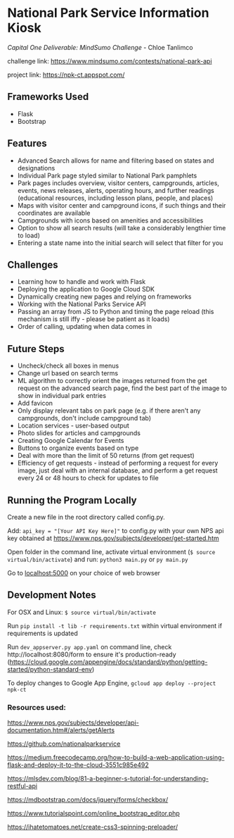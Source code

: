 # National Park Service Information Kiosk
*Capital One Deliverable: MindSumo Challenge* - Chloe Tanlimco

challenge link: https://www.mindsumo.com/contests/national-park-api

project link: https://npk-ct.appspot.com/

## Frameworks Used
- Flask
- Bootstrap

## Features
- Advanced Search allows for name and filtering based on states and designations
- Individual Park page styled similar to National Park pamphlets
- Park pages includes overview, visitor centers, campgrounds, articles, events, news releases, alerts, operating hours, and further readings (educational resources, including lesson plans, people, and places)
- Maps with visitor center and campground icons, if such things and their coordinates are available
- Campgrounds with icons based on amenities and accessibilities
- Option to show all search results (will take a considerably lengthier time to load)
- Entering a state name into the initial search will select that filter for you

## Challenges
- Learning how to handle and work with Flask
- Deploying the application to Google Cloud SDK
- Dynamically creating new pages and relying on frameworks
- Working with the National Parks Service API
- Passing an array from JS to Python and timing the page reload (this mechanism is still iffy - please be patient as it loads)
- Order of calling, updating when data comes in

## Future Steps
- Uncheck/check all boxes in menus
- Change url based on search terms
- ML algorithm to correctly orient the images returned from the get request on the advanced search page, find the best part of the image to show in individual park entries
- Add favicon
- Only display relevant tabs on park page (e.g. if there aren't any campgrounds, don't include campground tab)
- Location services - user-based output
- Photo slides for articles and campgrounds
- Creating Google Calendar for Events
- Buttons to organize events based on type
- Deal with more than the limit of 50 returns (from get request)
- Efficiency of get requests - instead of performing a request for every image, just deal with an internal database, and perform a get request every 24 or 48 hours to check for updates to file

## Running the Program Locally
Create a new file in the root directory called config.py.

Add: `api_key = "[Your API Key Here]"` to config.py with your own NPS api key obtained at https://www.nps.gov/subjects/developer/get-started.htm

Open folder in the command line, activate virtual environment (`$ source virtual/bin/activate`) and run: `python3 main.py` or `py main.py`

Go to <localhost:5000> on your choice of web browser

## Development Notes
For OSX and Linux: `$ source virtual/bin/activate`

Run `pip install -t lib -r requirements.txt` within virtual environment if requirements is updated

Run `dev_appserver.py app.yaml` on command line, check http://localhost:8080/form to ensure it's production-ready
(https://cloud.google.com/appengine/docs/standard/python/getting-started/python-standard-env)

To deploy changes to Google App Engine, `gcloud app deploy --project npk-ct` 

### Resources used: 
https://www.nps.gov/subjects/developer/api-documentation.htm#/alerts/getAlerts

https://github.com/nationalparkservice

https://medium.freecodecamp.org/how-to-build-a-web-application-using-flask-and-deploy-it-to-the-cloud-3551c985e492

https://mlsdev.com/blog/81-a-beginner-s-tutorial-for-understanding-restful-api

https://mdbootstrap.com/docs/jquery/forms/checkbox/

https://www.tutorialspoint.com/online_bootstrap_editor.php

https://ihatetomatoes.net/create-css3-spinning-preloader/